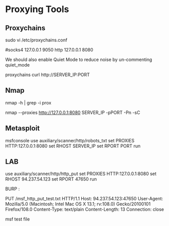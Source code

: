 # Proxying Tools

## Proxychains

sudo vi /etc/proxychains.conf

#socks4         127.0.0.1 9050
http 127.0.0.1 8080

We should also enable Quiet Mode to reduce noise by un-commenting quiet_mode

proxychains curl http://SERVER_IP:PORT

## Nmap

nmap -h | grep -i prox

nmap --proxies http://127.0.0.1:8080 SERVER_IP -pPORT -Pn -sC

## Metasploit

msfconsole
use auxiliary/scanner/http/robots_txt
set PROXIES HTTP:127.0.0.1:8080
set RHOST SERVER_IP
set RPORT PORT
run

## LAB

use auxiliary/scanner/http/http_put
set PROXIES HTTP:127.0.0.1:8080
set RHOST 94.237.54.123
set RPORT 47650
run

BURP :

PUT /msf_http_put_test.txt HTTP/1.1
Host: 94.237.54.123:47650
User-Agent: Mozilla/5.0 (Macintosh; Intel Mac OS X 13.1; rv:108.0) Gecko/20100101 Firefox/108.0
Content-Type: text/plain
Content-Length: 13
Connection: close

msf test file